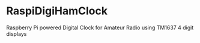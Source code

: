 # RaspiDigiHamClock
Raspberry Pi powered Digital Clock for Amateur Radio using TM1637 4 digit displays
